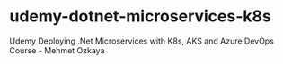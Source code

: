 # udemy-dotnet-microservices-k8s
Udemy Deploying .Net Microservices with K8s, AKS and Azure DevOps Course - Mehmet Ozkaya
